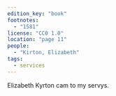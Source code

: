 ```yaml
---
edition_key: "book"
footnotes:
  - "1581"
license: "CC0 1.0"
location: "page 11"
people:
  - "Kirton, Elizabeth"
tags:
  - services
---
```

Elizabeth Kyrton cam to my servys.
